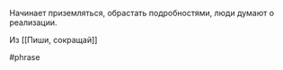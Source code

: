 Начинает приземляться, обрастать подробностями, люди думают о реализации.

Из [[Пиши, сокращай]]

#phrase